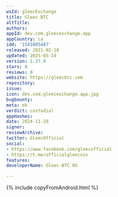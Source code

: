 ```yaml
---
wsId: gleecExchange
title: Gleec BTC
altTitle: 
authors: 
appId: dev.com.gleecexchange.app
appCountry: ca
idd: '1541005487'
released: 2021-02-18
updated: 2025-05-14
version: 1.37.0
stars: 0
reviews: 0
website: https://gleecbtc.com
repository: 
issue: 
icon: dev.com.gleecexchange.app.jpg
bugbounty: 
meta: ok
verdict: custodial
appHashes: 
date: 2024-11-28
signer: 
reviewArchive: 
twitter: GleecOfficial
social:
- https://www.facebook.com/gleecofficial
- https://t.me/officialgleecoin
features: 
developerName: Gleec-BTC OU

---
```


{% include copyFromAndroid.html %}


